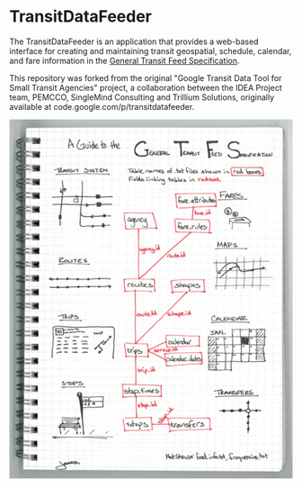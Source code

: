 # TransitDataFeeder
The TransitDataFeeder is an application that provides a web-based interface for creating and maintaining transit geospatial, schedule, calendar, and fare information in the [General Transit Feed Specification](https://developers.google.com/transit/gtfs).

This repository was forked from the original "Google Transit Data Tool for Small Transit Agencies" project, a collaboration between the IDEA Project team, PEMCCO, SingleMind Consulting and Trillium Solutions, originally available at code.google.com/p/transitdatafeeder.

![The Open Plans Guide to GTFS Data](open-plans-gtfs-guide.png?raw=true "Title")
